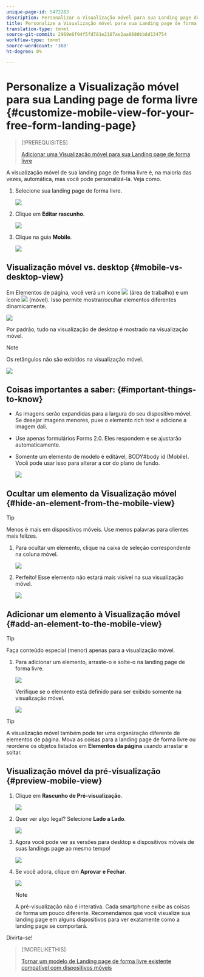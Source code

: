 ```yaml
---
unique-page-id: 5472283
description: Personalizar a Visualização móvel para sua Landing page de forma livre - Documentos do marketing - Documentação do produto
title: Personalize a Visualização móvel para sua Landing page de forma livre
translation-type: tm+mt
source-git-commit: 2969e6f94f5fd781e2167ae2aa8680bb8d134754
workflow-type: tm+mt
source-wordcount: '368'
ht-degree: 0%

---
```



# Personalize a Visualização móvel para sua Landing page de forma livre {#customize-mobile-view-for-your-free-form-landing-page}

>[!PREREQUISITES]
>
>[Adicionar uma Visualização móvel para sua Landing page de forma livre](/help/marketo/product-docs/demand-generation/landing-pages/free-form-landing-pages/add-a-mobile-view-for-your-free-form-landing-page.md)

A visualização móvel de sua landing page de forma livre é, na maioria das vezes, automática, mas você pode personalizá-la. Veja como.

1. Selecione sua landing page de forma livre.

   ![](assets/selectlandingapge.jpg)

1. Clique em **Editar rascunho**.

   ![](assets/image2015-1-22-18-3a33-3a12.png)

1. Clique na guia **Mobile**.

   ![](assets/image2015-1-22-18-3a31-3a40.png)

## Visualização móvel vs. desktop {#mobile-vs-desktop-view}

Em Elementos de página, você verá um ícone ![](assets/image2015-1-22-18-3a39-3a53.png) (área de trabalho) e um ícone ![](assets/image2015-1-22-18-3a40-3a31.png) (móvel). Isso permite mostrar/ocultar elementos diferentes dinamicamente.

![](assets/image2015-5-21-15-3a9-3a34.png)

Por padrão, tudo na visualização de desktop é mostrado na visualização móvel.

>[!NOTE]
>
>Os retângulos não são exibidos na visualização móvel.

![](assets/image2015-5-21-15-3a12-3a2.png)

## Coisas importantes a saber: {#important-things-to-know}

* As imagens serão expandidas para a largura do seu dispositivo móvel. Se desejar imagens menores, puxe o elemento rich text e adicione a imagem dali.
* Use apenas formulários Forms 2.0. Eles respondem e se ajustarão automaticamente.
* Somente um elemento de modelo é editável, BODY#body id (Mobile). Você pode usar isso para alterar a cor do plano de fundo.

   ![](assets/image2015-5-21-15-3a15-3a47.png)

## Ocultar um elemento da Visualização móvel {#hide-an-element-from-the-mobile-view}

>[!TIP]
>
>Menos é mais em dispositivos móveis. Use menos palavras para clientes mais felizes.

1. Para ocultar um elemento, clique na caixa de seleção correspondente na coluna móvel.

   ![](assets/image2015-5-21-15-3a28-3a17.png)

1. Perfeito! Esse elemento não estará mais visível na sua visualização móvel.

   ![](assets/image2015-5-21-15-3a30-3a17.png)

## Adicionar um elemento à Visualização móvel {#add-an-element-to-the-mobile-view}

>[!TIP]
>
>Faça conteúdo especial (menor) apenas para a visualização móvel.

1. Para adicionar um elemento, arraste-o e solte-o na landing page de forma livre.

   ![](assets/image2015-5-21-15-3a32-3a22.png)

   Verifique se o elemento está definido para ser exibido somente na visualização móvel.

   ![](assets/image2015-5-21-15-3a35-3a29.png)

>[!TIP]
>
>A visualização móvel também pode ter uma organização diferente de elementos de página. Mova as coisas para a landing page de forma livre ou reordene os objetos listados em **Elementos da página** usando arrastar e soltar.

## Visualização móvel da pré-visualização {#preview-mobile-view}

1. Clique em **Rascunho de Pré-visualização**.

   ![](assets/image2015-5-21-15-3a36-3a35.png)

1. Quer ver algo legal? Selecione **Lado a Lado**.

   ![](assets/image2015-1-22-20-3a2-3a15.png)

1. Agora você pode ver as versões para desktop e dispositivos móveis de suas landings page ao mesmo tempo!

   ![](assets/image2015-1-22-20-3a3-3a22.png)

1. Se você adora, clique em **Aprovar e Fechar**.

   ![](assets/image2015-1-22-20-3a5-3a36.png)

   >[!NOTE]
   >
   >A pré-visualização não é interativa. Cada smartphone exibe as coisas de forma um pouco diferente. Recomendamos que você visualize sua landing page em alguns dispositivos para ver exatamente como a landing page se comportará.

Divirta-se!

>[!MORELIKETHIS]
>
>[Tornar um modelo de Landing page de forma livre existente compatível com dispositivos móveis](/help/marketo/product-docs/demand-generation/landing-pages/landing-page-templates/make-an-existing-free-form-landing-page-template-mobile-compatible.md)
